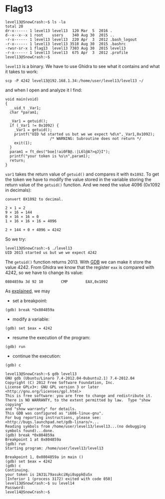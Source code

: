 # Flag13

```
level13@SnowCrash:~$ ls -la
total 20
dr-x------ 1 level13 level13  120 Mar  5  2016 .
d--x--x--x 1 root    users    340 Aug 30  2015 ..
-r-x------ 1 level13 level13  220 Apr  3  2012 .bash_logout
-r-x------ 1 level13 level13 3518 Aug 30  2015 .bashrc
-rwsr-sr-x 1 flag13  level13 7303 Aug 30  2015 level13
-r-x------ 1 level13 level13  675 Apr  3  2012 .profile
level13@SnowCrash:~$
```
`level13` is a binary. We have to use Ghidra to see what it contains and what it takes to work: 
```
scp -P 4242 level13@192.168.1.34:/home/user/level13/level13 ~/
```
and when I open and analyze it I find:
```
void main(void)
{
  __uid_t _Var1;
  char *param1;
  
  _Var1 = getuid();
  if (_Var1 != 0x1092) {
    _Var1 = getuid();
    printf("UID %d started us but we we expect %d\n",_Var1,0x1092);
                    /* WARNING: Subroutine does not return */
    exit(1);
  }
  param1 = ft_des("boe]!ai0FB@.:|L6l@A?>qJ}I");
  printf("your token is %s\n",param1);
  return;
}
```
`var1` takes the return value of `getuid()` and compares it with `0x1092`.
To get the token we have to modify the value stored in the variable storing the return value of the `getuid()` function.
And we need the value 4096 (0x1092 in decimals):
  ```
convert 0X1092 to decimal.

2 × 1 = 2
9 × 16 = 144
0 × 16 × 16 = 0
1 × 16 × 16 × 16 = 4096

2 + 144 + 0 + 4096 = 4242
```
So we try: 
```
level13@SnowCrash:~$ ./level13 
UID 2013 started us but we we expect 4242
```
The `getuid()` function returns 2013.
With [GDB](https://ftp.gnu.org/old-gnu/Manuals/gdb/html_chapter/gdb_13.html) we can make it store the value 4242.
From Ghidra we know that the register `eax` is compared with 4242, so we have to change its value:
```
0804859a 3d 92 10        CMP        EAX,0x1092
```

As [explained](https://www.rocq.inria.fr/secret/Anne.Canteaut/COURS_C/gdb.html), we may
* set a breakpoint:
```
(gdb) break *Ox804859a
```
* modify a variable:
```
(gdb) set $eax = 4242
```
* resume the execution of the program:
```
(gdb) run
```
* continue the execution:
```
(gdb) c
```

```
level13@SnowCrash:~$ gdb level13
GNU gdb (Ubuntu/Linaro 7.4-2012.04-0ubuntu2.1) 7.4-2012.04
Copyright (C) 2012 Free Software Foundation, Inc.
License GPLv3+: GNU GPL version 3 or later <http://gnu.org/licenses/gpl.html>
This is free software: you are free to change and redistribute it.
There is NO WARRANTY, to the extent permitted by law.  Type "show copying"
and "show warranty" for details.
This GDB was configured as "i686-linux-gnu".
For bug reporting instructions, please see:
<http://bugs.launchpad.net/gdb-linaro/>...
Reading symbols from /home/user/level13/level13...(no debugging symbols found)...done.
(gdb) break *0x804859a 
Breakpoint 1 at 0x804859a
(gdb) run
Starting program: /home/user/level13/level13 

Breakpoint 1, 0x0804859a in main ()
(gdb) set $eax = 4242
(gdb) c
Continuing.
your token is 2A31L79asukciNyi8uppkEuSx
[Inferior 1 (process 3172) exited with code 050]
level13@SnowCrash:~$ su level14
Password:
level14@SnowCrash:~$
```